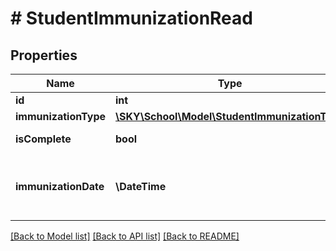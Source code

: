 # # StudentImmunizationRead

## Properties

Name | Type | Description | Notes
------------ | ------------- | ------------- | -------------
**id** | **int** | The ID of student immunization | [optional]
**immunizationType** | [**\SKY\School\Model\StudentImmunizationType**](StudentImmunizationType.md) |  | [optional]
**isComplete** | **bool** | Returns true if immunization exists for the student | [optional]
**immunizationDate** | **\DateTime** | The date of immunization. Use format ...  Uses &lt;a href&#x3D;\&quot;https://tools.ietf.org/html/rfc3339\&quot; target&#x3D;\&quot;_blank\&quot;&gt;ISO-8601&lt;/a&gt; format: &#x60;&#x60;&#x60;2022-01-20T16:30:00-05:00&#x60;&#x60;&#x60; | [optional]

[[Back to Model list]](../../README.md#models) [[Back to API list]](../../README.md#endpoints) [[Back to README]](../../README.md)
